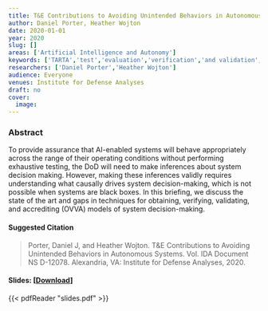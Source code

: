 ```yaml
---
title: T&E Contributions to Avoiding Unintended Behaviors in Autonomous Systems
author: Daniel Porter, Heather Wojton
date: 2020-01-01
year: 2020
slug: []
areas: ['Artificial Intelligence and Autonomy']
keywords: ['TARTA','test','evaluation','verification','and validation','autonomous systems','artificial intelligence (AI)','autonomy framework']
researchers: ['Daniel Porter','Heather Wojton']
audience: Everyone
venues: Institute for Defense Analyses
draft: no
cover:
  image: 
---
```




### Abstract
To provide assurance that AI-enabled systems will behave appropriately across the range of their operating conditions without performing exhaustive testing, the DoD will need to make inferences about system decision making. However, making these inferences validly requires understanding what causally drives system decision-making, which is not possible when systems are black boxes. In this briefing, we discuss the state of the art and gaps in techniques for obtaining, verifying, validating, and accrediting (OVVA) models of system decision-making.

#### Suggested Citation
> Porter, Daniel J, and Heather Wojton. T&E Contributions to Avoiding Unintended Behaviors in Autonomous Systems. Vol. IDA Document NS D-12078. Alexandria, VA: Institute for Defense Analyses, 2020.

#### Slides: [[Download](slides.pdf)]
{{< pdfReader "slides.pdf" >}}




